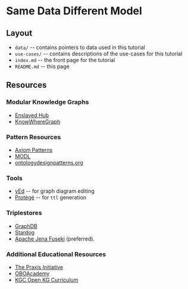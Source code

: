 # Same Data Different Model

## Layout
* `data/` -- contains pointers to data used in this tutorial
* `use-cases/` -- contains descriptions of the use-cases for this tutorial
* `index.md` -- the front page for the tutorial
* `README.md` -- this page

## Resources
### Modular Knowledge Graphs
* [Enslaved Hub](https://enslaved.org/)
* [KnowWhereGraph](https://knowwheregraph.org/)

### Pattern Resources
* [Axiom Patterns](https://daselab.cs.ksu.edu/sites/default/files/Expressibility_of_OWL_%20Axioms_with_Patterns.pdf)
* [MODL](https://github.com/kastle-lab/modular-ontology-design-library)
* [ontologydesignpatterns.org](https://ontologydesignpatterns.org/)

### Tools
* [yEd](https://yworks.com/yed) -- for graph diagram editing
* [Protégé](https://protege.stanford.edu/) -- for `ttl` generation

### Triplestores
* [GraphDB](https://www.ontotext.com/products/graphdb/)
* [Stardog](https://www.stardog.com/)
* [Apache Jena Fuseki](https://jena.apache.org/documentation/fuseki2/) (preferred).

### Additional Educational Resources
* [The Praxis Initiative](https://the-praxis-initiative.org/)
* [OBOAcademy](https://oboacademy.github.io/obook/)
* [KGC Open KG Curriculum](https://github.com/KGConf/open-kg-curriculum)
